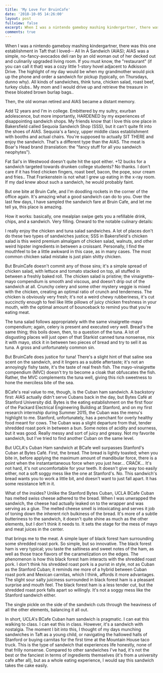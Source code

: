 ```yaml
---
title: 'My Love For BruinCafe'
date: '2018-10-05 14:26:00'
layout: post
fullview: false
excerpt: When I was a nintendo gameboy mashing kindergartner, there was this one establishment in Taft that I loved-- All In A Sandwich (AIAS); AIAS was a simple, no-fancy-avocados deli ran by an old woman out of her decked out and culinarily upgraded living room.
comments: true
---
```

When I was a nintendo gameboy mashing kindergartner, there was this one establishment in Taft that I loved-- All In A Sandwich (AIAS); AIAS was a simple, no-fancy-avocados deli ran by an old woman out of her decked out and culinarily upgraded living room. If you must know, the "restaurant" (if you can call it that) was a cozy little 1-story hovel adjacent to Adkisson Drive. The highlight of my day would be when my grandmother would pick up the phone and order a sandwich for pickup (typically, on Thursdays, dunno why). All kinds of sandwiches, think tuna, chicken salad, roast beef, turkey clubs.. My mom and I would drive up and retrieve the treasure in these bloated brown burlap bags..

Then, the old woman retired and AIAS became a distant memory.

Add 12 years and I'm in college. Embittered by my sultry, exurban adolescence, but more importantly, HARDENED by my experiences of disappointing sandwich shops. My friends know that I love this one place in Bakersfield called Sequoia Sandwich Shop (SSS), but it can't quite fit into the shoes of AIAS. Sequoia's a fancy, upper middle class establishment with booths and actual chairs. You're supposed to actually SIT THERE and enjoy the sandwich. That's a different type than the AIAS. The meat is Boar's Head brand (translation: the "fancy stuff for all you sandwich neophytes").  

Fat Sal's in Westwood doesn't quite hit the spot either. +12 bucks for a sandwich targeted towards drunken college students? No thanks. I don't care if it has fried chicken fingers, roast beef, bacon, the pope, sour cream and fries.. That Frankenstein is not what I grew up eating in the x-ray room. If my dad knew about such a sandwich, he would probably faint.

But one bite at Bruin Cafe, and I'm doodling rockets in the corner of the office again. It's amazing what a good sandwich can do to you. Over the last few days, I have sampled the sandwich fare at Bruin Cafe, and let me tell ya, this place is amazing.

How it works: basically, one mealplan swipe gets you a refillable drink, chips, and a sandwich. Very filling. Onward to the notable culinary details:

I really enjoy the chicken and tuna salad sandwiches. A lot of places don't do these two types of sandwiches justice; SSS in Bakersfield's chicken salad is this weird premium almalgam of chicken salad, walnuts, and other weird hipster ingredients in between a croissant. Personally, I find the mouthfeel to be a little awkward in this case, as in many cases. The most common chicken salad mistake is just plain shitty chicken.

But BruinCafe doesn't commit any of those sins; it's a simple spread of chicken salad, with lettuce and tomato stacked on top, all stuffed in between a freshly baked roll. The chicken salad is pristine; the vinaigrette-mayo compendium is smooth and viscous, and doesn't drip out of the sandwich at all. Crunchy celery and some other mystery veggie is mixed with the chicken, creating an optimal ratio of crunch and tenderness. The chicken is obviously very fresh; it's not a weird chewy rubberiness, it's cut succinctly enough to feel like little pillows of juicy chicken freshness in your mouth, with the optimal amount of bounceback to remind you that you're eating meat.

The tuna salad follows appropriately with the same vinaigrette-mayo compendium; again, celery is present and executed very well. Bread's the same thing; this boils down, then, to a question of the tuna. A lot of disgusting places will just open of that Starkist canned tuna nonsense, mix it with mayo, stick it in between two pieces of bread and try to sell it as tuna. A gross and unfortunately common sin.

But BruinCafe does justice for tuna! There's a slight hint of that saline sea scent on the sandwich, and it lingers as a subtle aftertaste; it's not an annoyingly fishy taste, it's the taste of real fresh fish. The mayo-vinaigrette compendium (MVC) doesn't try to become a cloak that obfuscates the fish. Rather, the MVC complements the tuna well, giving this rich sweetness to hone the merciless bite of the sea.

BCafe's real value to me, though, is the Cuban ham sandwich. A backstory first:
AIAS actually didn't serve Cubans back in the day, but Bytes Café at Stanford University did. Bytes is the eating establishment on the first floor of the Packard Electrical Engineering Building at Stanford, and on my first research internship during Summer 2015, the Cuban was the menu's highlight to me. Stanford, unfortunately, has a penchant for overly healthy food meant for cows. The Cuban was a slight departure from that, tender shredded roast pork in between a bun. Some notes of acidity and sourness, but it was good. Really messy and sort of juicy and greasy. Not my favorite sandwich, but I've tried to find another Cuban on the same level.

But UCLA's Cuban Ham sandwich at BCafe well surpasses Stanford's Cuban at Bytes Café. First, the bread. The bread is lightly toasted; when you bite in, before applying the maximum amount of mandibular force, there is a point when the instantantaneous force when you just hear... CRACK... It's not hard, it's not uncomfortable for your teeth. It doesn't give way too easily either, not a soft soggy mess like the one at Stanford's. No. This sandwich's bread wants you to work a little bit, and doesn't want to just fall apart. It has some resistance left in it.

What of the insides? Unlike the Stanford Bytes Cuban, UCLA BCafe Cuban has melted swiss cheese adhered to the bread. When I was unwrapped the sandwich, the cheese had actually leaked on to the wrapper and was serving as a glue. The melted cheese smell is intoxicating and serves it job of toning down the inherent rich bulkiness of the bread. It's more of a subtle butteriness to the sandwich, it doesn't quite shine as much as the other elements, but I don't think it needs to. It sets the stage for the mess of mayo and meat juices in the center.

that brings me to the meat. A simple layer of black forest ham surrounding some shredded roast pork. So simple, but so innovative. The black forest ham is very typical; you taste the saltiness and sweet notes of the ham, as well as those trace flavors of the caramelization on the edges. The phenomenon is how this black forest ham interacts with the shredded roast pork. I don't think his shredded roast pork is a purist in style, not as Cuban as the Stanford Cuban; it reminds me more of a hybrid between Cuban roast pork and Mexican carnitas, which I think, affords it more advantages. The slight sour salty juiciness surrounded in black forest ham is a pleasant surprise and mouth feel. The black forest ham is a less tender cut, but the shredded roast pork falls apart so willingly. It's not a soggy mess like the Stanford sandwich either.

The single pickle on the side of the sandwich cuts through the heaviness of all the other elements, balancing it all out.

In short, UCLA's BCafe Cuban ham sandwich is pragmatic. I can eat this walking to class. I can eat this in class. However, it's a sandwich with nostalgia. The moment I bit into this, I thought of my days munching sandwiches in Taft as a young child, or navigating the hallowed halls of Stanford or buying carnitas for the first time at the Mountain House taco truck. This is the type of sandwich that experiences life honestly, none of that frilly nonsense. Compared to other sandwiches I've had, it's not the best or the fanciest in terms of ingredients themselves (it's from a university cafe after all), but as a whole eating experience, I would say this sandwich takes the cake easily.
